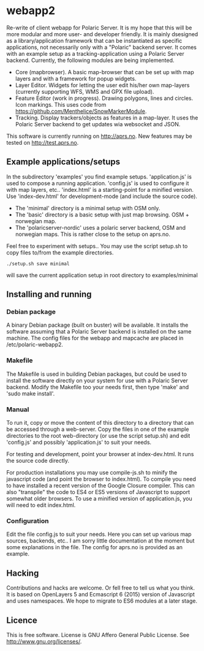 # webapp2
Re-write of client webapp for Polaric Server. It is my hope that this will be more modular and more user- and developer friendly. It is mainly dsesigned as a library/application framework that can be instantiated as specific applications, not necessarily only with a "Polaric" backend server. It comes with an example setup as a tracking-application using a Polaric Server backend. Currently, the following modules are being implemented. 

* Core (mapbrowser). A basic map-browser that can be set up with map layers and with a framework for popup widgets. 
* Layer Editor. Widgets for letting the user edit his/her own map-layers (currently supporting WFS, WMS and GPX file upload). 
* Feature Editor (work in progress). Drawing polygons, lines and circles. Icon markings. This uses code from https://github.com/Menthelice/SnowMarkerModule. 
* Tracking. Display trackers/objects as features in a map-layer. It uses the Polaric Server backend to get updates wia websocket and JSON. 

This software is currently running on http://aprs.no. New features may be tested on http://test.aprs.no. 


## Example applications/setups

In the subdirectory 'examples' you find example setups. 'application.js' is used to compose a running application. 'config.js' is used to configure it with map layers, etc.. 'index.html' is a starting-point for a minified version. Use 'index-dev.html' for development-mode (and include the source code). 

* The 'minimal' directory is a minimal setup with OSM only. 
* The 'basic' directory is a basic setup with just map browsing. OSM + norwegian map. 
* The 'polaricserver-nordic' uses a polaric server backend, OSM and norwegian maps. This is rather close to the setup on aprs.no. 

Feel free to experiment with setups.. You may use the script setup.sh to copy files to/from the example directories. 

    ./setup.sh save minimal 
will save the current application setup in root directory to examples/minimal
  
  
## Installing and running 

### Debian package
A binary Debian package (built on buster) will be available. It installs the software assuming that a Polaric Server backend is installed on the same machine. The config files for the webapp and mapcache are placed in /etc/polaric-webapp2. 

### Makefile
The Makefile is used in building Debian packages, but could be used to install the software directly on your system for use with a Polaric Server backend. Modify the Makefile too your needs first, then type 'make' and 'sudo make install'.

### Manual
To run it, copy or move the content of this directory to a directory that can be accessed through a web-server. Copy the files in one of the example directories to the root web-directory (or use the script setup.sh) and edit 'config.js' and possibly 'application.js' to suit your needs.

For testing and development, point your browser at index-dev.html. It runs the source code directly. 

For production installations you may use compile-js.sh to minify the javascript code (and point the browser to index.html). To compile you need to have installed a recent version of the Google Closure compiler. This can also "transpile" the code to ES4 or ES5 versions of Javascript to support somewhat older browsers. To use a minified version of application.js, you will need to edit index.html. 

### Configuration
Edit the file config.js to suit your needs. Here you can set up various map sources, backends, etc.. I am sorry little documentation at the moment but some explanations in the file. The config for aprs.no is provided as an example. 


## Hacking

Contributions and hacks are welcome. Or fell free to tell us what you think. It is based on OpenLayers 5 and Ecmascript 6 (2015) version of Javascript and uses namespaces. We hope to migrate to ES6 modules at a later stage. 
  
## Licence
This is free software. License is GNU Affero General Public License. See <http://www.gnu.org/licenses/>.

